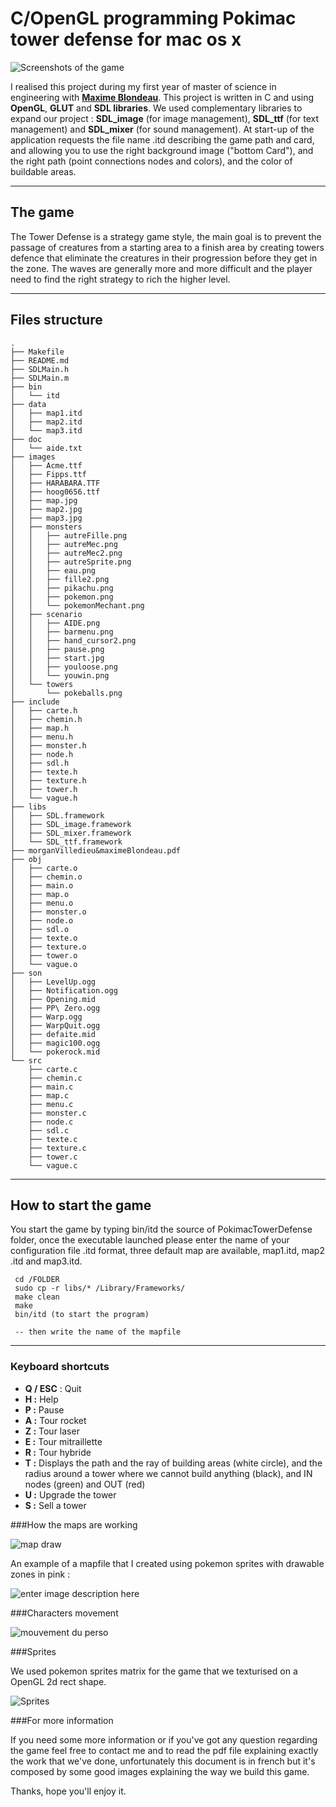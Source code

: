 C/OpenGL programming Pokimac tower defense for mac os x
===================

![Screenshots of the game](http://s24.postimg.org/4h1r6hg39/example.jpg)


I realised this project during my first year of master of science in engineering with **[Maxime Blondeau](http://maximeblondeau.com/)**. This project is written in C and using **OpenGL**, **GLUT** and **SDL libraries**. We used complementary libraries to expand our project : **SDL_image** (for image management), **SDL_ttf** (for text management) and **SDL_mixer** (for sound management). At start-up of the application requests the file name .itd describing the game path and card, and allowing you to use the right background image ("bottom Card"), and the right path (point connections nodes and colors), and the color of buildable areas.

----------

The game
-------------

The Tower Defense is a strategy game style, the main goal is to prevent the passage of creatures from a starting area to a finish area by creating towers defence that eliminate the creatures in their progression before they get in the zone. The waves are generally more and more difficult and the player need to find the right strategy to rich the higher level.

----------


Files structure
-------------------

```
.
├── Makefile
├── README.md
├── SDLMain.h
├── SDLMain.m
├── bin
│   └── itd
├── data
│   ├── map1.itd
│   ├── map2.itd
│   └── map3.itd
├── doc
│   └── aide.txt
├── images
│   ├── Acme.ttf
│   ├── Fipps.ttf
│   ├── HARABARA.TTF
│   ├── hoog0656.ttf
│   ├── map.jpg
│   ├── map2.jpg
│   ├── map3.jpg
│   ├── monsters
│   │   ├── autreFille.png
│   │   ├── autreMec.png
│   │   ├── autreMec2.png
│   │   ├── autreSprite.png
│   │   ├── eau.png
│   │   ├── fille2.png
│   │   ├── pikachu.png
│   │   ├── pokemon.png
│   │   └── pokemonMechant.png
│   ├── scenario
│   │   ├── AIDE.png
│   │   ├── barmenu.png
│   │   ├── hand_cursor2.png
│   │   ├── pause.png
│   │   ├── start.jpg
│   │   ├── youloose.png
│   │   └── youwin.png
│   └── towers
│       └── pokeballs.png
├── include
│   ├── carte.h
│   ├── chemin.h
│   ├── map.h
│   ├── menu.h
│   ├── monster.h
│   ├── node.h
│   ├── sdl.h
│   ├── texte.h
│   ├── texture.h
│   ├── tower.h
│   └── vague.h
├── libs
│   ├── SDL.framework
│   ├── SDL_image.framework
│   ├── SDL_mixer.framework
│   └── SDL_ttf.framework
├── morganVilledieu&maximeBlondeau.pdf
├── obj
│   ├── carte.o
│   ├── chemin.o
│   ├── main.o
│   ├── map.o
│   ├── menu.o
│   ├── monster.o
│   ├── node.o
│   ├── sdl.o
│   ├── texte.o
│   ├── texture.o
│   ├── tower.o
│   └── vague.o
├── son
│   ├── LevelUp.ogg
│   ├── Notification.ogg
│   ├── Opening.mid
│   ├── PP\ Zero.ogg
│   ├── Warp.ogg
│   ├── WarpQuit.ogg
│   ├── defaite.mid
│   ├── magic100.ogg
│   └── pokerock.mid
└── src
    ├── carte.c
    ├── chemin.c
    ├── main.c
    ├── map.c
    ├── menu.c
    ├── monster.c
    ├── node.c
    ├── sdl.c
    ├── texte.c
    ├── texture.c
    ├── tower.c
    └── vague.c
```
----------


How to start the game
-------------

You start the game by typing bin/itd the source of PokimacTowerDefense folder, once the executable launched please enter the name of your configuration file .itd format, three default map are available, map1.itd, map2 .itd and map3.itd.

```
 cd /FOLDER
 sudo cp -r libs/* /Library/Frameworks/
 make clean
 make
 bin/itd (to start the program)

 -- then write the name of the mapfile
```

----------


### Keyboard shortcuts

 - **Q / ESC** : Quit
 -  **H :** Help
 -   **P :** Pause
 -   **A :** Tour rocket
 -    **Z :** Tour laser
 -    **E :** Tour mitraillette
 -    **R :** Tour hybride
 -    **T :** Displays the path and the ray of building areas (white circle), and the radius around a tower where we cannot build anything
   (black), and IN nodes (green) and OUT (red)
 -    **U :** Upgrade the tower
 -    **S :** Sell a tower

###How the maps are working

![map draw](http://s1.postimg.org/lahvoq5rh/Screenshot_2015_07_18_20_00_05.png)


An example of a mapfile that I created using pokemon sprites with drawable zones in pink :

![enter image description here](http://s17.postimg.org/bjjtc3gkt/map2.jpg)

###Characters movement

![mouvement du perso](http://s1.postimg.org/u446s33ce/Screenshot_2015_07_18_20_00_13.jpg)

###Sprites

We used pokemon sprites matrix for the game that we texturised on a OpenGL 2d rect shape.

![Sprites](http://s4.postimg.org/ndxbu3gul/pikachu.png)

###For more information

If you need some more information or if you've got any question regarding the game feel free to contact me and to read the pdf file explaining exactly the work that we've done, unfortunately this document is in french but it's composed by some good images explaining the way we build this game.

Thanks, hope you'll enjoy it. 
